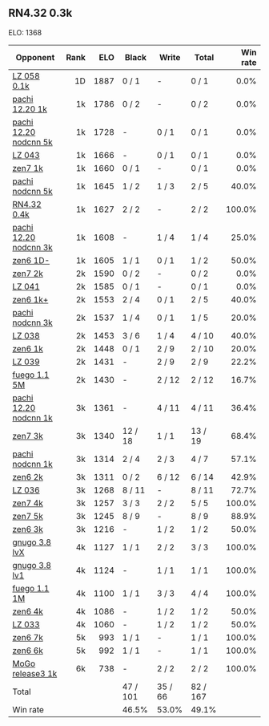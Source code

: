 ## RN4.32 0.3k ##

ELO: 1368

Opponent | Rank | ELO | Black | Write | Total | Win rate
---------|-----:|----:|-------|-------|-------|-------:
[LZ 058 0.1k](LZ%20058%200.1k.md) | 1D | 1887 | 0 / 1 | - | 0 / 1 | 0.0%
[pachi 12.20 1k](pachi%2012.20%201k.md) | 1k | 1786 | 0 / 2 | - | 0 / 2 | 0.0%
[pachi 12.20 nodcnn 5k](pachi%2012.20%20nodcnn%205k.md) | 1k | 1728 | - | 0 / 1 | 0 / 1 | 0.0%
[LZ 043](LZ%20043.md) | 1k | 1666 | - | 0 / 1 | 0 / 1 | 0.0%
[zen7 1k](zen7%201k.md) | 1k | 1660 | 0 / 1 | - | 0 / 1 | 0.0%
[pachi nodcnn 5k](pachi%20nodcnn%205k.md) | 1k | 1645 | 1 / 2 | 1 / 3 | 2 / 5 | 40.0%
[RN4.32 0.4k](RN4.32%200.4k.md) | 1k | 1627 | 2 / 2 | - | 2 / 2 | 100.0%
[pachi 12.20 nodcnn 3k](pachi%2012.20%20nodcnn%203k.md) | 1k | 1608 | - | 1 / 4 | 1 / 4 | 25.0%
[zen6 1D-](zen6%201D-.md) | 1k | 1605 | 1 / 1 | 0 / 1 | 1 / 2 | 50.0%
[zen7 2k](zen7%202k.md) | 2k | 1590 | 0 / 2 | - | 0 / 2 | 0.0%
[LZ 041](LZ%20041.md) | 2k | 1585 | 0 / 1 | - | 0 / 1 | 0.0%
[zen6 1k+](zen6%201k+.md) | 2k | 1553 | 2 / 4 | 0 / 1 | 2 / 5 | 40.0%
[pachi nodcnn 3k](pachi%20nodcnn%203k.md) | 2k | 1537 | 1 / 4 | 0 / 1 | 1 / 5 | 20.0%
[LZ 038](LZ%20038.md) | 2k | 1453 | 3 / 6 | 1 / 4 | 4 / 10 | 40.0%
[zen6 1k](zen6%201k.md) | 2k | 1448 | 0 / 1 | 2 / 9 | 2 / 10 | 20.0%
[LZ 039](LZ%20039.md) | 2k | 1431 | - | 2 / 9 | 2 / 9 | 22.2%
[fuego 1.1 5M](fuego%201.1%205M.md) | 2k | 1430 | - | 2 / 12 | 2 / 12 | 16.7%
[pachi 12.20 nodcnn 1k](pachi%2012.20%20nodcnn%201k.md) | 3k | 1361 | - | 4 / 11 | 4 / 11 | 36.4%
[zen7 3k](zen7%203k.md) | 3k | 1340 | 12 / 18 | 1 / 1 | 13 / 19 | 68.4%
[pachi nodcnn 1k](pachi%20nodcnn%201k.md) | 3k | 1314 | 2 / 4 | 2 / 3 | 4 / 7 | 57.1%
[zen6 2k](zen6%202k.md) | 3k | 1311 | 0 / 2 | 6 / 12 | 6 / 14 | 42.9%
[LZ 036](LZ%20036.md) | 3k | 1268 | 8 / 11 | - | 8 / 11 | 72.7%
[zen7 4k](zen7%204k.md) | 3k | 1257 | 3 / 3 | 2 / 2 | 5 / 5 | 100.0%
[zen7 5k](zen7%205k.md) | 3k | 1245 | 8 / 9 | - | 8 / 9 | 88.9%
[zen6 3k](zen6%203k.md) | 3k | 1216 | - | 1 / 2 | 1 / 2 | 50.0%
[gnugo 3.8 lvX](gnugo%203.8%20lvX.md) | 4k | 1127 | 1 / 1 | 2 / 2 | 3 / 3 | 100.0%
[gnugo 3.8 lv1](gnugo%203.8%20lv1.md) | 4k | 1124 | - | 1 / 1 | 1 / 1 | 100.0%
[fuego 1.1 1M](fuego%201.1%201M.md) | 4k | 1100 | 1 / 1 | 3 / 3 | 4 / 4 | 100.0%
[zen6 4k](zen6%204k.md) | 4k | 1086 | - | 1 / 2 | 1 / 2 | 50.0%
[LZ 033](LZ%20033.md) | 4k | 1060 | - | 1 / 2 | 1 / 2 | 50.0%
[zen6 7k](zen6%207k.md) | 5k | 993 | 1 / 1 | - | 1 / 1 | 100.0%
[zen6 6k](zen6%206k.md) | 5k | 992 | 1 / 1 | - | 1 / 1 | 100.0%
[MoGo release3 1k](MoGo%20release3%201k.md) | 6k | 738 | - | 2 / 2 | 2 / 2 | 100.0%
Total | | | 47 / 101 | 35 / 66 | 82 / 167 | 
Win rate| | | 46.5% | 53.0% | 49.1% | 
